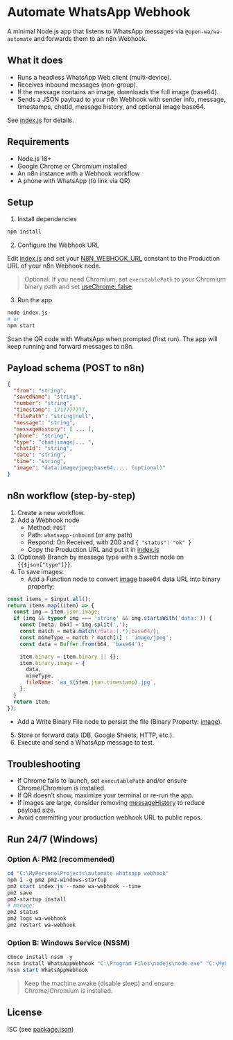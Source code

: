 # Automate WhatsApp Webhook

A minimal Node.js app that listens to WhatsApp messages via `@open-wa/wa-automate` and forwards them to an n8n Webhook.

## What it does

- Runs a headless WhatsApp Web client (multi-device).
- Receives inbound messages (non-group).
- If the message contains an image, downloads the full image (base64).
- Sends a JSON payload to your n8n Webhook with sender info, message, timestamps, chatId, message history, and optional image base64.

See [index.js](http://_vscodecontentref_/10) for details.

## Requirements

- Node.js 18+
- Google Chrome or Chromium installed
- An n8n instance with a Webhook workflow
- A phone with WhatsApp (to link via QR)

## Setup

1. Install dependencies

```bash
npm install
```

2. Configure the Webhook URL

Edit [index.js](http://_vscodecontentref_/11) and set your [N8N_WEBHOOK_URL](http://_vscodecontentref_/12) constant to the Production URL of your n8n Webhook node.

> Optional: If you need Chromium, set `executablePath` to your Chromium binary path and set [useChrome: false](http://_vscodecontentref_/13).

3. Run the app

```bash
node index.js
# or
npm start
```

Scan the QR code with WhatsApp when prompted (first run). The app will keep running and forward messages to n8n.

## Payload schema (POST to n8n)

```json
{
  "from": "string",
  "savedName": "string",
  "number": "string",
  "timestamp": 1717777777,
  "filePath": "string|null",
  "message": "string",
  "messageHistory": [ ... ],
  "phone": "string",
  "type": "chat|image|... ",
  "chatId": "string",
  "date": "string",
  "time": "string",
  "image": "data:image/jpeg;base64,.... (optional)"
}
```

## n8n workflow (step-by-step)

1. Create a new workflow.
2. Add a Webhook node
   - Method: `POST`
   - Path: `whatsapp-inbound` (or any path)
   - Respond: On Received, with 200 and `{ "status": "ok" }`
   - Copy the Production URL and put it in [index.js](http://_vscodecontentref_/14)
3. (Optional) Branch by message type with a Switch node on `{{$json["type"]}}`.
4. To save images:
   - Add a Function node to convert [image](http://_vscodecontentref_/15) base64 data URL into binary property:

```javascript
const items = $input.all();
return items.map((item) => {
  const img = item.json.image;
  if (img && typeof img === 'string' && img.startsWith('data:')) {
    const [meta, b64] = img.split(',');
    const match = meta.match(/data:(.*);base64/);
    const mimeType = match ? match[1] : 'image/jpeg';
    const data = Buffer.from(b64, 'base64');

    item.binary = item.binary || {};
    item.binary.image = {
      data,
      mimeType,
      fileName: `wa_${item.json.timestamp}.jpg`,
    };
  }
  return item;
});
```

   - Add a Write Binary File node to persist the file (Binary Property: [image](http://_vscodecontentref_/16)).
5. Store or forward data (DB, Google Sheets, HTTP, etc.).
6. Execute and send a WhatsApp message to test.

## Troubleshooting

- If Chrome fails to launch, set `executablePath` and/or ensure Chrome/Chromium is installed.
- If QR doesn’t show, maximize your terminal or re-run the app.
- If images are large, consider removing [messageHistory](http://_vscodecontentref_/17) to reduce payload size.
- Avoid committing your production webhook URL to public repos.

## Run 24/7 (Windows)

### Option A: PM2 (recommended)
```powershell
cd "C:\MyPersonelProjects\automate whatsapp webhook"
npm i -g pm2 pm2-windows-startup
pm2 start index.js --name wa-webhook --time
pm2 save
pm2-startup install
# manage:
pm2 status
pm2 logs wa-webhook
pm2 restart wa-webhook
```

### Option B: Windows Service (NSSM)
```powershell
choco install nssm -y
nssm install WhatsAppWebhook "C:\Program Files\nodejs\node.exe" "C:\MyPersonelProjects\automate whatsapp webhook\index.js"
nssm start WhatsAppWebhook
```

> Keep the machine awake (disable sleep) and ensure Chrome/Chromium is installed.

## License

ISC (see [package.json](http://_vscodecontentref_/18))